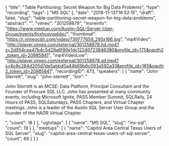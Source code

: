 {
  "title": "Table Partitioning: Secret Weapon for Big Data Problems",
  "type": "recording",
  "tags": [
    "MS SQL"
  ],
  "date": "2018-11-13T16:52:15",
  "draft": false,
  "slug": "table-partitioning-secret-weapon-for-big-data-problems",
  "abstract": "",
  "vimeo": "301258878",
  "moreinfo": "https://www.meetup.com/Austin-SQL-Server-User-Group/events/fnxhcqyxpbbc/",
  "thumbnail": "https://i.vimeocdn.com/video/739777659_295x166.jpg",
  "mp4Video": "http://player.vimeo.com/external/301258878.hd.mp4?s=2d954cea47b4c5d29a6f90e1dc12240723846380&profile_id=175&oauth2_token_id=20985841",
  "mp4VideoLow": "http://player.vimeo.com/external/301258878.sd.mp4?s=6c8c284d205d7de5abbd0a44b69b6c083a592a33&profile_id=165&oauth2_token_id=20985841",
  "recordingID": 473,
  "speakers": [
    {
      "name": "John Sterrett",
      "slug": "john-sterrett",
      "bio": "<p>John Sterrett is an MCSE: Data Platform, Principal Consultant and the Founder of Procure SQL LLC.  John has presented at many community events, including Microsoft Ignite, PASS Member Summit, SQLRally, 24 Hours of PASS, SQLSaturdays, PASS Chapters, and Virtual Chapter meetings. John is a leader of the Austin SQL Server User Group and the founder of the HADR Virtual Chapter.</p>",
      "count": 18
    }
  ],
  "ugtvtags": [
    {
      "name": "MS SQL",
      "slug": "ms-sql",
      "count": 19
    }
  ],
  "meetups": [
    {
      "name": "Capitol Area Central Texas Users of SQL Server",
      "slug": "capitol-area-central-texas-users-of-sql-server",
      "count": 69
    }
  ]
}
